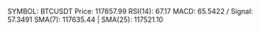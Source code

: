 SYMBOL: BTCUSDT
Price: 117657.99
RSI(14): 67.17
MACD: 65.5422 / Signal: 57.3491
SMA(7): 117635.44 | SMA(25): 117521.10
